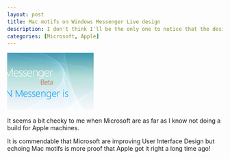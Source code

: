 ```yaml
--- 
layout: post
title: Mac motifs on Windows Messenger Live design
description: I don't think I'll be the only one to notice that the design of <a href="http://imagine-msn.com/messenger/launch80/default.aspx?locale=en-us?source=spotlightmain">Windows Messenger Live</a> seems to be heavily influenced by Mac design even down to the OSX style motifs in the background.
categories: [Microsoft, Apple]
---
```

![Mac Motifs on Windows Messenger][1]

It seems a bit cheeky to me when Microsoft are as far as I know not doing a build for Apple machines. 

It is commendable that Microsoft are improving User Interface Design but echoing Mac motifs is more proof that Apple got it right a long time ago!

 [1]: /images/articles/mac.png
